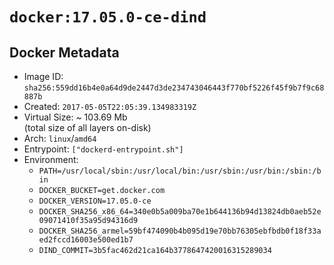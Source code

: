 # `docker:17.05.0-ce-dind`

## Docker Metadata

- Image ID: `sha256:559dd16b4e0a64d9de2447d3de234743046443f770bf5226f45f9b7f9c68887b`
- Created: `2017-05-05T22:05:39.134983319Z`
- Virtual Size: ~ 103.69 Mb  
  (total size of all layers on-disk)
- Arch: `linux`/`amd64`
- Entrypoint: `["dockerd-entrypoint.sh"]`
- Environment:
  - `PATH=/usr/local/sbin:/usr/local/bin:/usr/sbin:/usr/bin:/sbin:/bin`
  - `DOCKER_BUCKET=get.docker.com`
  - `DOCKER_VERSION=17.05.0-ce`
  - `DOCKER_SHA256_x86_64=340e0b5a009ba70e1b644136b94d13824db0aeb52e09071410f35a95d94316d9`
  - `DOCKER_SHA256_armel=59bf474090b4b095d19e70bb76305ebfbdb0f18f33aed2fccd16003e500ed1b7`
  - `DIND_COMMIT=3b5fac462d21ca164b3778647420016315289034`
